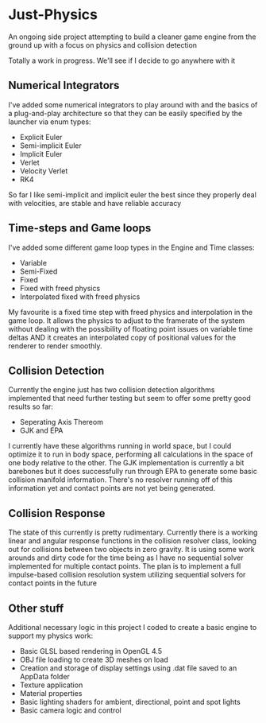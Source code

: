 # Just-Physics
An ongoing side project attempting to build a cleaner game engine from the ground up with a focus on physics and collision detection

Totally a work in progress. We'll see if I decide to go anywhere with it


## Numerical Integrators
I've added some numerical integrators to play around with and the basics 
of a plug-and-play architecture so that they can be easily specified by 
the launcher via enum types:
- Explicit Euler
- Semi-implicit Euler
- Implicit Euler
- Verlet
- Velocity Verlet
- RK4

So far I like semi-implicit and implicit euler the best since they 
properly deal with velocities, are stable and have reliable accuracy

## Time-steps and Game loops
I've added some different game loop types in the Engine and Time classes:
- Variable
- Semi-Fixed
- Fixed
- Fixed with freed physics
- Interpolated fixed with freed physics

My favourite is a fixed time step with freed physics and interpolation in the game loop. It allows the physics to adjust to the framerate of the system without dealing with the possibility of floating point issues on variable time deltas AND it creates an interpolated copy of positional values for the renderer to render smoothly.

## Collision Detection
Currently the engine just has two collision detection algorithms implemented that need further testing but seem to offer some pretty good results so far:
- Seperating Axis Thereom
- GJK and EPA

I currently have these algorithms running in world space, but I could optimize it to run in body space, performing all calculations in the space of one body relative to the other. The GJK implementation is currently a bit barebones but it does successfully run through EPA to generate some basic collision manifold information. There's no resolver running off of this information yet and contact points are not yet being generated.

## Collision Response
The state of this currently is pretty rudimentary. Currently there is a working linear and angular response functions in the collision resolver class, looking out for collisions between two objects in zero gravity. It is using some work arounds and dirty code for the time being as I have no sequential solver implemented for multiple contact points.
The plan is to implement a full impulse-based collision resolution system utilizing sequential solvers for contact points in the future

## Other stuff
Additional necessary logic in this project I coded to create a basic engine to support my physics work:
- Basic GLSL based rendering in OpenGL 4.5
- OBJ file loading to create 3D meshes on load
- Creation and storage of display settings using .dat file saved to an AppData folder
- Texture application
- Material properties
- Basic lighting shaders for ambient, directional, point and spot lights
- Basic camera logic and control
